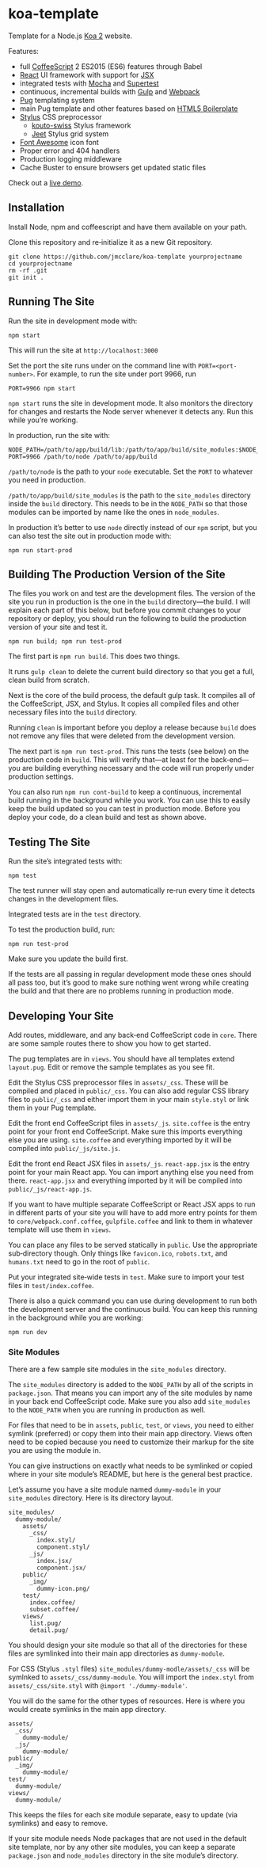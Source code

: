 # koa-template #

Template for a Node.js [Koa 2](http://koajs.com/) website.

Features:

* full [CoffeeScript](http://coffeescript.org/) 2 ES2015 (ES6) features through Babel
* [React](https://reactjs.org/) UI framework with support for [JSX](https://reactjs.org/docs/introducing-jsx.html)
* integrated tests with [Mocha](https://mochajs.org/) and [Supertest](https://github.com/visionmedia/supertest)
* continuous, incremental builds with [Gulp](https://gulpjs.com/) and [Webpack](https://webpack.js.org/)
* [Pug](https://pugjs.org/api/getting-started.html) templating system
* main Pug template and other features based on [HTML5 Boilerplate](https://html5boilerplate.com/)
* [Stylus](http://stylus-lang.com/) CSS preprocessor
  - [kouto-swiss](http://kouto-swiss.io/) Stylus framework
  - [Jeet](https://jeet.gs/) Stylus grid system
* [Font Awesome](https://fontawesome.com/) icon font
* Proper error and 404 handlers
* Production logging middleware
* Cache Buster to ensure browsers get updated static files

Check out a [live demo](http://koa-template.jmcclare.com/).


## Installation ##

Install Node, npm and coffeescript and have them available on your path.

Clone this repository and re‐initialize it as a new Git repository.

    git clone https://github.com/jmcclare/koa-template yourprojectname
    cd yourprojectname
    rm -rf .git
    git init .


## Running The Site ##

Run the site in development mode with:

    npm start

This will run the site at `http://localhost:3000`

Set the port the site runs under on the command line with `PORT=<port-number>`.
For example, to run the site under port 9966, run

    PORT=9966 npm start

`npm start` runs the site in development mode. It also monitors the directory
for changes and restarts the Node server whenever it detects any. Run this
while you’re working.

In production, run the site with:

    NODE_PATH=/path/to/app/build/lib:/path/to/app/build/site_modules:$NODE_PATH PORT=9966 /path/to/node /path/to/app/build

`/path/to/node` is the path to your `node` executable. Set the `PORT` to
whatever you need in production.

`/path/to/app/build/site_modules` is the path to the `site_modules` directory
inside the `build` directory. This needs to be in the `NODE_PATH` so that those
modules can be imported by name like the ones in `node_modules`.

In production it’s better to use `node` directly instead of our `npm` script,
but you can also test the site out in production mode with:

    npm run start-prod


## Building The Production Version of the Site ##

The files you work on and test are the development files. The version of the
site you run in production is the one in the `build` directory—the build. I
will explain each part of this below, but before you commit changes to your
repository or deploy, you should run the following to build the production
version of your site and test it.

    npm run build; npm run test-prod

The first part is `npm run build`. This does two things.

It runs `gulp clean` to delete the current build directory so that you get a
full, clean build from scratch.

Next is the core of the build process, the default gulp task. It compiles all
of the CoffeeScript, JSX, and Stylus. It copies all compiled files and other
necessary files into the `build` directory.

Running `clean` is important before you deploy a release because `build` does
not remove any files that were deleted from the development version.

The next part is `npm run test-prod`. This runs the tests (see below) on the
production code in `build`. This will verify that—at least for the back‐end—you
are building everything necessary and the code will run properly under
production settings.

You can also run `npm run cont-build` to keep a continuous, incremental build
running in the background while you work. You can use this to easily keep the
build updated so you can test in production mode. Before you deploy your code,
do a clean build and test as shown above.


## Testing The Site ##

Run the site’s integrated tests with:

    npm test

The test runner will stay open and automatically re‐run every time it detects
changes in the development files.

Integrated tests are in the `test` directory.

To test the production build, run:

    npm run test-prod

Make sure you update the build first.

If the tests are all passing in regular development mode these ones should all
pass too, but it’s good to make sure nothing went wrong while creating the
build and that there are no problems running in production mode.


## Developing Your Site ##

Add routes, middleware, and any back‐end CoffeeScript code in `core`. There are
some sample routes there to show you how to get started.

The pug templates are in `views`. You should have all templates extend
`layout.pug`. Edit or remove the sample templates as you see fit.

Edit the Stylus CSS preprocessor files in `assets/_css`. These will be compiled
and placed in `public/_css`. You can also add regular CSS library files to
`public/_css` and either import them in your main `style.styl` or link them in
your Pug template.

Edit the front end CoffeeScript files in `assets/_js`. `site.coffee` is the
entry point for your front end CoffeeScript. Make sure this imports everything
else you are using. `site.coffee` and everything imported by it will be
compiled into `public/_js/site.js`.

Edit the front end React JSX files in `assets/_js`. `react-app.jsx` is the
entry point for your main React app. You can import anything else you need from
there. `react-app.jsx` and everything imported by it will be compiled into
`public/_js/react-app.js`.

If you want to have multiple separate CoffeeScript or React JSX apps to run in
different parts of your site you will have to add more entry points for them to
`core/webpack.conf.coffee`, `gulpfile.coffee` and link to them in whatever
template will use them in `views`.

You can place any files to be served statically in `public`. Use the
appropriate sub‐directory though. Only things like `favicon.ico`, `robots.txt`,
and `humans.txt` need to go in the root of `public`.

Put your integrated site‐wide tests in `test`. Make sure to import your test
files in `test/index.coffee`.

There is also a quick command you can use during development to run both the
development server and the continuous build. You can keep this running in the
background while you are working:

    npm run dev

### Site Modules ###

There are a few sample site modules in the `site_modules` directory.

The `site_modules` directory is added to the `NODE_PATH` by all of the scripts
in `package.json`. That means you can import any of the site modules by name in
your back end CoffeeScript code. Make sure you also add `site_modules` to the
`NODE_PATH` when you are running in production as well.

For files that need to be in `assets`, `public`, `test`, or `views`, you need
to either symlink (preferred) or copy them into their main app directory. Views
often need to be copied because you need to customize their markup for the site
you are using the module in.

You can give instructions on exactly what needs to be symlinked or copied where
in your site module’s README, but here is the general best practice.

Let’s assume you have a site module named `dummy-module` in your `site_modules`
directory. Here is its directory layout.

    site_modules/
      dummy-module/
        assets/
          _css/
            index.styl/
            component.styl/
          _js/
            index.jsx/
            component.jsx/
        public/
          _img/
            dummy-icon.png/
        test/
          index.coffee/
          subset.coffee/
        views/
          list.pug/
          detail.pug/

You should design your site module so that all of the directories for these
files are symlinked into their main app directories as `dummy-module`.

For CSS (Stylus `.styl` files) `site_modules/dummy-modle/assets/_css` will be
symlnked to `assets/_css/dummy-module`. You will import the `index.styl` from
`assets/_css/site.styl` with `@import './dummy-module'`.

You will do the same for the other types of resources. Here is where you would
create symlinks in the main app directory.

    assets/
      _css/
        dummy-module/
      _js/
        dummy-module/
    public/
      _img/
        dummy-module/
    test/
      dummy-module/
    views/
      dummy-module/

This keeps the files for each site module separate, easy to update (via
symlinks) and easy to remove.

If your site module needs Node packages that are not used in the default site
template, nor by any other site modules, you can keep a separate `package.json`
and `node_modules` directory in the site module’s directory.
